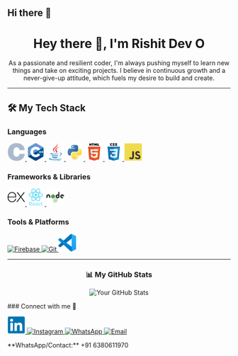 ## Hi there 👋

<!--
**Rish-2006/Rish-2006** is a ✨ _special_ ✨ repository because its `README.md` (this file) appears on your GitHub profile.

Here are some ideas to get you started:

- 🔭 I’m currently working on ...
- 🌱 I’m currently learning ...
- 👯 I’m looking to collaborate on ...
- 🤔 I’m looking for help with ...
- 💬 Ask me about ...
- 📫 How to reach me: ...
- 😄 Pronouns: ...
- ⚡ Fun fact: ...
-->
<div align="center">
  <h1>Hey there 👋, I'm Rishit Dev O</h1>
</div>

<p align="center">
  As a passionate and resilient coder, I'm always pushing myself to learn new things and take on exciting projects. I believe in continuous growth and a never-give-up attitude, which fuels my desire to build and create.
</p>

<hr>

## 🛠 My Tech Stack

### Languages

<p align="left">
  <a href="https://www.cprogramming.com/" target="_blank" rel="noreferrer">
    <img src="https://raw.githubusercontent.com/devicons/devicon/master/icons/c/c-original.svg" alt="C" width="40" height="40"/>
  </a>
  <a href="https://www.w3schools.com/cpp/" target="_blank" rel="noreferrer">
    <img src="https://raw.githubusercontent.com/devicons/devicon/master/icons/cplusplus/cplusplus-original.svg" alt="C++" width="40" height="40"/>
  </a>
  <a href="https://www.java.com" target="_blank" rel="noreferrer">
    <img src="https://raw.githubusercontent.com/devicons/devicon/master/icons/java/java-original.svg" alt="Java" width="40" height="40"/>
  </a>
  <a href="https://www.python.org" target="_blank" rel="noreferrer">
    <img src="https://raw.githubusercontent.com/devicons/devicon/master/icons/python/python-original.svg" alt="Python" width="40" height="40"/>
  </a>
  <a href="https://www.w3.org/html/" target="_blank" rel="noreferrer">
    <img src="https://raw.githubusercontent.com/devicons/devicon/master/icons/html5/html5-original-wordmark.svg" alt="HTML5" width="40" height="40"/>
  </a>
  <a href="https://www.w3schools.com/css/" target="_blank" rel="noreferrer">
    <img src="https://raw.githubusercontent.com/devicons/devicon/master/icons/css3/css3-original-wordmark.svg" alt="CSS3" width="40" height="40"/>
  </a>
  <a href="https://developer.mozilla.org/en-US/docs/Web/JavaScript" target="_blank" rel="noreferrer">
    <img src="https://raw.githubusercontent.com/devicons/devicon/master/icons/javascript/javascript-original.svg" alt="JavaScript" width="40" height="40"/>
  </a>
</p>

### Frameworks & Libraries

<p align="left">
  <a href="https://expressjs.com" target="_blank" rel="noreferrer">
    <img src="https://raw.githubusercontent.com/devicons/devicon/master/icons/express/express-original.svg" alt="Express" width="40" height="40"/>
  </a>
  <a href="https://reactjs.org/" target="_blank" rel="noreferrer">
    <img src="https://raw.githubusercontent.com/devicons/devicon/master/icons/react/react-original-wordmark.svg" alt="React" width="40" height="40"/>
  </a>
  <a href="https://nodejs.org" target="_blank" rel="noreferrer">
    <img src="https://raw.githubusercontent.com/devicons/devicon/master/icons/nodejs/nodejs-original-wordmark.svg" alt="Node.js" width="40" height="40"/>
  </a>
</p>

### Tools & Platforms

<p align="left">
  <a href="https://firebase.google.com/" target="_blank" rel="noreferrer">
    <img src="https://www.vectorlogo.zone/logos/firebase/firebase-icon.svg" alt="Firebase" width="40" height="40"/>
  </a>
  <a href="https://git-scm.com/" target="_blank" rel="noreferrer">
    <img src="https://www.vectorlogo.zone/logos/git-scm/git-scm-icon.svg" alt="Git" width="40" height="40"/>
  </a>
  <a href="https://code.visualstudio.com/" target="_blank" rel="noreferrer">
    <img src="https://raw.githubusercontent.com/devicons/devicon/master/icons/vscode/vscode-original.svg" alt="VS Code" width="40" height="40"/>
  </a>
</p>

<hr>

<h3 align="center">📊 My GitHub Stats</h3>

<p align="center">
  <img src="https://github-readme-stats.vercel.app/api?username=Rish-2006&show_icons=true&theme=dark" alt="Your GitHub Stats"/>
</p>
### Connect with me 🤝

<p align="left">
  <a href="[YOUR_LINKEDIN_PROFILE_URL](https://www.linkedin.com/in/rishit-dev-o-83975b363?utm_source=share&utm_campaign=share_via&utm_content=profile&utm_medium=ios_app)" target="_blank" rel="noreferrer">
    <img src="https://raw.githubusercontent.com/devicons/devicon/master/icons/linkedin/linkedin-original.svg" alt="LinkedIn" width="40" height="40"/>
  </a>
  
  <a href="[YOUR_INSTAGRAM_PROFILE_URL](https://www.instagram.com/rishit_dev.o?igsh=d29pYXB6Y2ZncjFj&utm_source=qr)" target="_blank" rel="noreferrer">
    <img src="https://www.vectorlogo.zone/logos/instagram/instagram-icon.svg" alt="Instagram" width="40" height="40"/>
  </a>
  
  <a href="https://wa.me/916380611970" target="_blank" rel="noreferrer">
    <img src="https://raw.githubusercontent.com/devicons/devicon/master/icons/whatsapp/whatsapp-original.svg" alt="WhatsApp" width="40" height="40"/>
  </a>
  
  <a href="mailto:rishitedu5@gmail.com" target="_blank" rel="noreferrer">
    <img src="https://www.vectorlogo.zone/logos/gmail/gmail-icon.svg" alt="Email" width="40" height="40"/>
  </a>
</p>

<p align="left">
  **WhatsApp/Contact:** +91 6380611970
</p>
